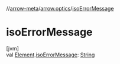 //[arrow-meta](../../index.md)/[arrow.optics](index.md)/[isoErrorMessage](iso-error-message.md)

# isoErrorMessage

[jvm]\
val [Element](https://docs.oracle.com/javase/8/docs/api/javax/lang/model/element/Element.html).[isoErrorMessage](iso-error-message.md): [String](https://kotlinlang.org/api/latest/jvm/stdlib/kotlin/-string/index.html)
